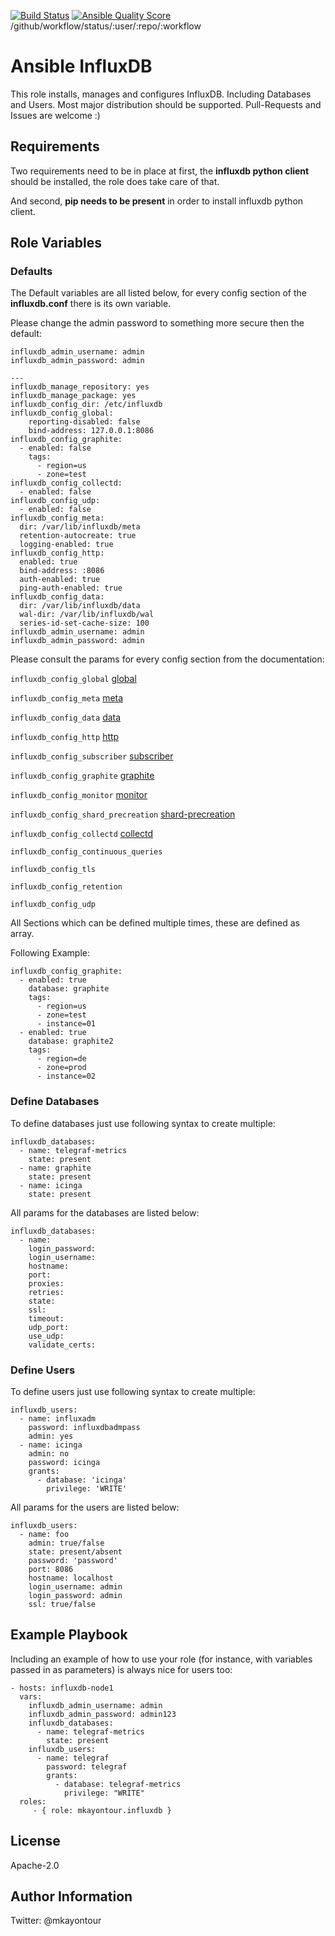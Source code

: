 [![Build Status](https://img.shields.io/github/workflow/status/mkayontour/ansible-influxdb/CI)](https://github.com/mkayontour/ansible-influxdb/actions/workflows/molecule.yml)
[![Ansible Quality Score](https://img.shields.io/ansible/quality/50067?label=role%20quality)](https://galaxy.ansible.com/mkayontour/influxdb)
/github/workflow/status/:user/:repo/:workflow

Ansible InfluxDB
=========

This role installs, manages and configures InfluxDB. Including Databases and Users. Most major distribution should be supported.
Pull-Requests and Issues are welcome :)

Requirements
------------

Two requirements need to be in place at first, the **influxdb python client** should be installed, the role does take care of that.


And second, **pip needs to be present** in order to install influxdb python client.

Role Variables
--------------

### Defaults

The Default variables are all listed below, for every config section of the
**influxdb.conf** there is its own variable.

Please change the admin password to something more secure then the default:

```
influxdb_admin_username: admin
influxdb_admin_password: admin
```

```
---
influxdb_manage_repository: yes
influxdb_manage_package: yes
influxdb_config_dir: /etc/influxdb
influxdb_config_global:
    reporting-disabled: false
    bind-address: 127.0.0.1:8086
influxdb_config_graphite:
  - enabled: false
    tags:
      - region=us
      - zone=test
influxdb_config_collectd:
  - enabled: false
influxdb_config_udp:
  - enabled: false
influxdb_config_meta:
  dir: /var/lib/influxdb/meta
  retention-autocreate: true
  logging-enabled: true
influxdb_config_http:
  enabled: true
  bind-address: :8086
  auth-enabled: true
  ping-auth-enabled: true
influxdb_config_data:
  dir: /var/lib/influxdb/data
  wal-dir: /var/lib/influxdb/wal
  series-id-set-cache-size: 100
influxdb_admin_username: admin
influxdb_admin_password: admin
```

Please consult the params for every config section from the documentation:

`influxdb_config_global` [global](https://docs.influxdata.com/influxdb/v1.8/administration/config/#global-settings)

`influxdb_config_meta` [meta](https://docs.influxdata.com/influxdb/v1.8/administration/config/#meta)

`influxdb_config_data` [data](https://docs.influxdata.com/influxdb/v1.8/administration/config/#data)

`influxdb_config_http` [http](https://docs.influxdata.com/influxdb/v1.8/administration/config/#http)

`influxdb_config_subscriber` [subscriber](https://docs.influxdata.com/influxdb/v1.8/administration/config/#subscriber)

`influxdb_config_graphite` [graphite](https://docs.influxdata.com/influxdb/v1.8/administration/config/#graphite)

`influxdb_config_monitor` [monitor](https://docs.influxdata.com/influxdb/v1.8/administration/config/#monitor)

`influxdb_config_shard_precreation` [shard-precreation](https://docs.influxdata.com/influxdb/v1.8/administration/config/#shard-precreation)

`influxdb_config_collectd` [collectd](https://docs.influxdata.com/influxdb/v1.8/administration/config/#collectd)

`influxdb_config_continuous_queries`

`influxdb_config_tls`

`influxdb_config_retention`

`influxdb_config_udp`


All Sections which can be defined multiple times, these are defined as array.

Following Example:
```
influxdb_config_graphite:
  - enabled: true
    database: graphite
    tags:
      - region=us
      - zone=test
      - instance=01
  - enabled: true
    database: graphite2
    tags:
      - region=de
      - zone=prod
      - instance=02
```

### Define Databases

To define databases just use following syntax to create multiple:
```
influxdb_databases:
  - name: telegraf-metrics
    state: present
  - name: graphite
    state: present
  - name: icinga
    state: present
```

All params for the databases are listed below:

```
influxdb_databases:
  - name:
    login_password:
    login_username:
    hostname:
    port:
    proxies:
    retries:
    state:
    ssl:
    timeout:
    udp_port:
    use_udp:
    validate_certs:

```

### Define Users

To define users just use following syntax to create multiple:
```
influxdb_users:
  - name: influxadm
    password: influxdbadmpass
    admin: yes
  - name: icinga
    admin: no
    password: icinga
    grants:
      - database: 'icinga'
        privilege: 'WRITE'
```
All params for the users are listed below:

```
influxdb_users:
  - name: foo
    admin: true/false
    state: present/absent
    password: 'password'
    port: 8086
    hostname: localhost
    login_username: admin
    login_password: admin
    ssl: true/false
```



Example Playbook
----------------

Including an example of how to use your role (for instance, with variables passed in as parameters) is always nice for users too:

    - hosts: influxdb-node1
      vars:
        influxdb_admin_username: admin
        influxdb_admin_password: admin123
        influxdb_databases:
          - name: telegraf-metrics
            state: present
        influxdb_users:
          - name: telegraf
            password: telegraf
            grants:
              - database: telegraf-metrics
                privilege: "WRITE"
      roles:
         - { role: mkayontour.influxdb }

License
-------

Apache-2.0

Author Information
------------------

Twitter: @mkayontour
